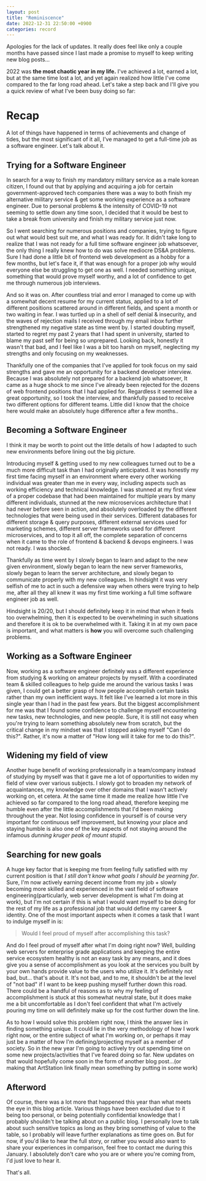 ```yaml
---
layout: post
title: "Reminiscence"
date: 2022-12-31 22:50:00 +0900
categories: record
---
```


Apologies for the lack of updates. It really does feel like only a couple months have passed since I last made a promise to myself to keep writing new blog posts...

2022 was **the most chaotic year in my life.** I've achieved a lot, earned a lot, but at the same time lost a lot, and yet again realized how little I've come compared to the far long road ahead. Let's take a step back and I'll give you a quick review of what I've been busy doing so far:

# Recap

A lot of things have happened in terms of achievements and change of tides, but the most significant of it all, I've managed to get a full-time job as a software engineer. Let's talk about it.

## Trying for a Software Engineer

In search for a way to finish my mandatory military service as a male korean citizen, I found out that by applying and acquiring a job for certain government-approved tech companies there was a way to both finish my alternative military service & get some working experience as a software engineer. Due to personal problems & the intensity of COVID-19 not seeming to settle down any time soon, I decided that it would be best to take a break from university and finish my military service just now.

So I went searching for numerous positions and companies, trying to figure out what would best suit me, and what I was ready for. It didn't take long to realize that I was not ready for a full time software engineer job whatsoever, the only thing I really knew how to do was solve mediocre DS&A problems. Sure I had done a little bit of frontend web development as a hobby for a few months, but let's face it, if that was enough for a proper job why would everyone else be struggling to get one as well. I needed something unique, something that would prove myself worthy, and a lot of confidence to get me through numerous job interviews.

And so it was on. After countless trial and error I managed to come up with a somewhat decent resume for my current status, applied to a lot of different positions scattered around in different fields, and spent a month or two waiting in fear. I was turtled up in a shell of self denial & insecurity, and the waves of rejection mails I received through my email inbox further strengthened my negative state as time went by. I started doubting myself, started to regret my past 2 years that I had spent in university, started to blame my past self for being so unprepared. Looking back, honestly it wasn't that bad, and I feel like I was a bit too harsh on myself, neglecting my strengths and only focusing on my weaknesses.

Thankfully one of the companies that I've applied for took focus on my said strengths and gave me an opportunity for a backend developer interview. Because I was absolutely not prepared for a backend job whatsoever, It came as a huge shock to me since I've already been rejected for the dozens of web frontend positions that I had applied for. Regardless it seemed like a great opportunity, so I took the interview, and thankfully passed to receive two different options for different teams. Little did I know that the choice here would make an absolutely huge difference after a few months..

## Becoming a Software Engineer

I think it may be worth to point out the little details of how I adapted to such new environments before lining out the big picture.

Introducing myself & getting used to my new colleagues turned out to be a much more difficult task than I had originally anticipated. It was honestly my first time facing myself in an environment where every other working individual was greater than me in every way, including aspects such as working efficiency and technical knowledge. I was stunned at my first view of a proper codebase that had been maintained for multiple years by many different individuals, stunned at the new microservices architecture that I had never before seen in action, and absolutely overloaded by the different technologies that were being used in their services. Different databases for different storage & query purposes, different external services used for marketing schemes, different server frameworks used for different microservices, and to top it all off, the complete separation of concerns when it came to the role of frontend & backend & devops engineers. I was not ready. I was shocked.

Thankfully as time went by I slowly began to learn and adapt to the new given environment, slowly began to learn the new server frameworks, slowly began to learn the server architecture, and slowly began to communicate properly with my new colleagues. In hindsight it was very selfish of me to act in such a defensive way when others were trying to help me, after all they all knew it was my first time working a full time software engineer job as well.

Hindsight is 20/20, but I should definitely keep it in mind that when it feels too overwhelming, then it is expected to be overwhelming in such situations and therefore it is ok to be overwhelmed with it. Taking it in at my own pace is important, and what matters is **how** you will overcome such challenging problems.

## Working as a Software Engineer

Now, working as a software engineer definitely was a different experience from studying & working on amateur projects by myself. With a coordinated team & skilled colleagues to help guide me around the various tasks I was given, I could get a better grasp of how people accomplish certain tasks rather than my own inefficient ways. It felt like I've learned a lot more in this single year than I had in the past few years. But the biggest accomplishment for me was that I found some confidence to challenge myself encountering new tasks, new technologies, and new people. Sure, it is still not easy when you're trying to learn something absolutely new from scratch, but the critical change in my mindset was that I stopped asking myself "Can I do this?". Rather, it's now a matter of "How long will it take for me to do this?".

## Widening my field of view

Another huge benefit of working professionally in a team/company instead of studying by myself was that it gave me a lot of opportunities to widen my field of view over various subjects. I slowly got to broaden my network of acquaintances, my knowledge over other domains that I wasn't actively working on, et cetera. At the same time it made me realize how little I've achieved so far compared to the long road ahead, therefore keeping me humble even after the little accomplishments that I'd been making throughout the year. Not losing confidence in yourself is of course very important for continuous self improvement, but knowing your place and staying humble is also one of the key aspects of not staying around the infamous _dunning kruger peak of mount stupid_.

## Searching for new goals

A huge key factor that is keeping me from feeling fully satisfied with my current position is that _I still don't know what goals I should be yearning for_. Sure, I'm now actively earning decent income from my job + slowly becoming more skilled and experienced in the vast field of software engineering(particularly, web server development is what I'm doing at work), but I'm not certain if this is what I would want myself to be doing for the rest of my life as a professional job that would define my career & identity. One of the most important aspects when it comes a task that I want to indulge myself in is:

> Would I feel proud of myself after accomplishing this task?

And do I feel proud of myself after what I'm doing right now? Well, building web servers for enterprise grade applications and keeping the entire service ecosystem healthy is not an easy task by any means, and it does give you a sense of accomplishment as you look at the services you built by your own hands provide value to the users who utilize it. It's definitely not bad, but... that's about it. It's not bad, and to me, it shouldn't be at the level of "not bad" if I want to be keep pushing myself further down this road. There could be a handful of reasons as to why my feeling of accomplishment is stuck at this somewhat neutral state, but it does make me a bit uncomfortable as I don't feel confident that what I'm actively pouring my time on will definitely make up for the cost further down the line.

As to how I would solve this problem right now, I think the answer lies in finding something unique. It could lie in the very methodology of how I work right now, or the entire subject of what I'm working on, or perhaps it may just be a matter of how I'm defining/projecting myself as a member of society. So in the new year I'm going to actively try out spending time on some new projects/activities that I've feared doing so far. New updates on that would hopefully come soon in the form of another blog post...(or making that ArtStation link finally mean something by putting in some work)

## Afterword

Of course, there was a lot more that happened this year than what meets the eye in this blog article. Various things have been excluded due to it being too personal, or being potentially confidential knowledge that I probably shouldn't be talking about on a public blog. I personally love to talk about such sensitive topics as long as they bring something of value to the table, so I probably will leave further explanations as time goes on. But for now, if you'd like to hear the full story, or rather you would also want to share your experiences in comparison, feel free to contact me during this January. I absolutely don't care who you are or where you're coming from, I'd just love to hear it.

That's all.
